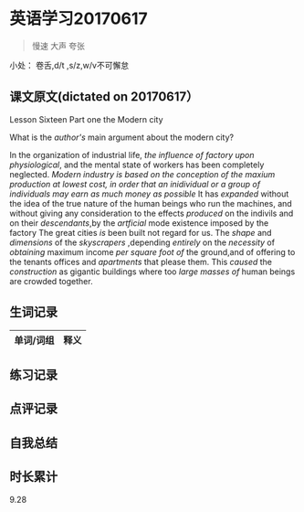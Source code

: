 # 英语学习20170617

> 慢速 大声 夸张

小处： 卷舌,d/t ,s/z,w/v不可懈怠

## 课文原文(dictated on 20170617）

Lesson Sixteen  Part one the Modern city 

What is the _author's_ main argument about the modern city?

In the organization of industrial life, _the influence  of factory upon physiological_, and the mental state of workers has been completely neglected.
_Modern industry is based on the conception of the maxium production at lowest cost, in order that an inidividual or a group of individuals may earn as much money as possible_
It has _expanded_ without the idea of the true nature of the human beings who run the machines, and without giving any consideration to the effects _produced_  on the indivils and  on their _descendants_,by the _artficial_ mode existence  imposed by the factory 
The great cities _is_  been built not regard for us.
The _shape_ and _dimensions_ of the _skyscrapers_ ,depending _entirely_ on the _necessity_ of _obtaining_  maximum income _per square_  _foot of_ the ground,and of offering to the tenants offices and _apartments_ that please them.
This _caused_ the _construction_ as gigantic buildings where too _large masses of_  human beings are crowded together.


## 生词记录
| 单词/词组 | 释义  |
| :-----| :------|



## 练习记录

## 点评记录

## 自我总结

## 时长累计
9.28
